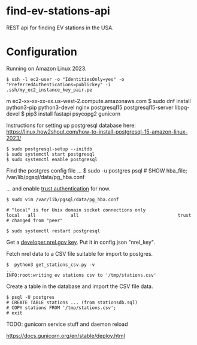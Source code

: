 # find-ev-stations-api
REST api for finding EV stations in the USA.

# Configuration

Running on Amazon Linux 2023.

    $ ssh -l ec2-user -o "IdentitiesOnly=yes" -o "PreferredAuthentications=publickey" -i .ssh/my_ec2_instance_key_pair.pe
m ec2-xx-xx-xx-xx.us-west-2.compute.amazonaws.com
    $ sudo dnf install python3-pip python3-devel nginx postgresql15 postgresql15-server libpq-devel
    $ pip3 install fastapi psycopg2 gunicorn

Instructions for setting up postgresql database here: <https://linux.how2shout.com/how-to-install-postgresql-15-amazon-linux-2023/>

    $ sudo postgresql-setup --initdb
    $ sudo systemctl start postgresql
    $ sudo systemctl enable postgresql

Find the postgres config file ...
    $ sudo -u postgres psql
    # SHOW hba_file;
    /var/lib/pgsql/data/pg_hba.conf

... and enable [trust authentication](https://www.postgresql.org/docs/current/auth-trust.html) for now.

    $ sudo vim /var/lib/pgsql/data/pg_hba.conf

    # "local" is for Unix domain socket connections only
    local   all             all                                     trust # changed from "peer"

    $ sudo systemctl restart postgresql

Get a [developer.nrel.gov key](https://developer.nrel.gov/signup/). Put it in config.json "nrel_key".

Fetch nrel data to a CSV file suitable for import to postgres.

    $  python3 get_stations_csv.py -v
    ...
    INFO:root:writing ev stations csv to '/tmp/stations.csv'

Create a table in the database and import the CSV file data.

    $ psql -U postgres
    # CREATE TABLE stations ... (from stationsdb.sql)
    # COPY stations FROM '/tmp/stations.csv';
    # exit

TODO: gunicorn service stuff and daemon reload

https://docs.gunicorn.org/en/stable/deploy.html
